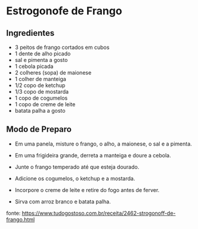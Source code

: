# Estrogonofe de Frango

## Ingredientes
 - 3 peitos de frango cortados em cubos
 - 1 dente de alho picado
 - sal e pimenta a gosto
 - 1 cebola picada
 - 2 colheres (sopa) de maionese
 - 1 colher de manteiga
 - 1/2 copo de ketchup
 - 1/3 copo de mostarda
 - 1 copo de cogumelos
 - 1 copo de creme de leite
 - batata palha a gosto

## Modo de Preparo
 - Em uma panela, misture o frango, o alho, a maionese, o sal e a pimenta.

 - Em uma frigideira grande, derreta a manteiga e doure a cebola.

 - Junte o frango temperado até que esteja dourado.

 - Adicione os cogumelos, o ketchup e a mostarda.

 - Incorpore o creme de leite e retire do fogo antes de ferver.

 - Sirva com arroz branco e batata palha.

fonte: https://www.tudogostoso.com.br/receita/2462-strogonoff-de-frango.html
